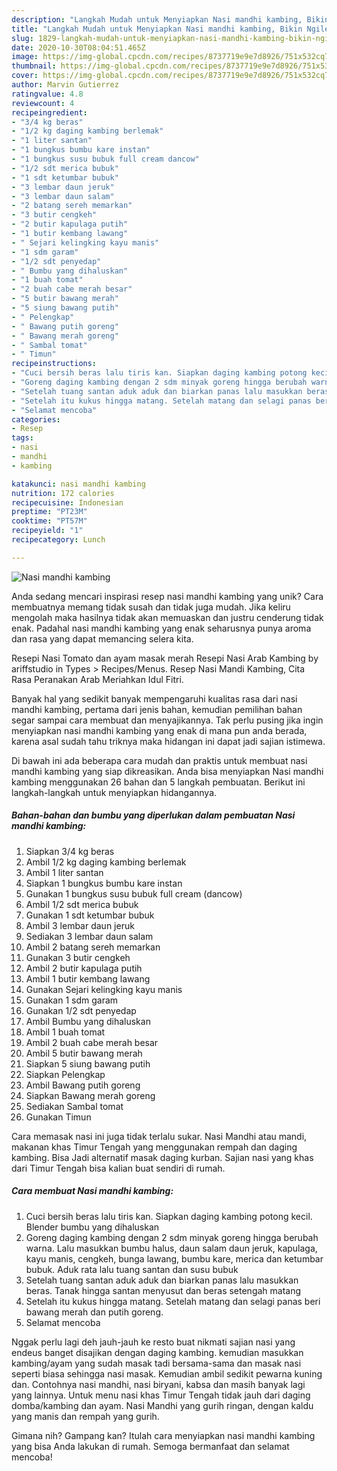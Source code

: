 ```yaml
---
description: "Langkah Mudah untuk Menyiapkan Nasi mandhi kambing, Bikin Ngiler"
title: "Langkah Mudah untuk Menyiapkan Nasi mandhi kambing, Bikin Ngiler"
slug: 1829-langkah-mudah-untuk-menyiapkan-nasi-mandhi-kambing-bikin-ngiler
date: 2020-10-30T08:04:51.465Z
image: https://img-global.cpcdn.com/recipes/8737719e9e7d8926/751x532cq70/nasi-mandhi-kambing-foto-resep-utama.jpg
thumbnail: https://img-global.cpcdn.com/recipes/8737719e9e7d8926/751x532cq70/nasi-mandhi-kambing-foto-resep-utama.jpg
cover: https://img-global.cpcdn.com/recipes/8737719e9e7d8926/751x532cq70/nasi-mandhi-kambing-foto-resep-utama.jpg
author: Marvin Gutierrez
ratingvalue: 4.8
reviewcount: 4
recipeingredient:
- "3/4 kg beras"
- "1/2 kg daging kambing berlemak"
- "1 liter santan"
- "1 bungkus bumbu kare instan"
- "1 bungkus susu bubuk full cream dancow"
- "1/2 sdt merica bubuk"
- "1 sdt ketumbar bubuk"
- "3 lembar daun jeruk"
- "3 lembar daun salam"
- "2 batang sereh memarkan"
- "3 butir cengkeh"
- "2 butir kapulaga putih"
- "1 butir kembang lawang"
- " Sejari kelingking kayu manis"
- "1 sdm garam"
- "1/2 sdt penyedap"
- " Bumbu yang dihaluskan"
- "1 buah tomat"
- "2 buah cabe merah besar"
- "5 butir bawang merah"
- "5 siung bawang putih"
- " Pelengkap"
- " Bawang putih goreng"
- " Bawang merah goreng"
- " Sambal tomat"
- " Timun"
recipeinstructions:
- "Cuci bersih beras lalu tiris kan. Siapkan daging kambing potong kecil. Blender bumbu yang dihaluskan"
- "Goreng daging kambing dengan 2 sdm minyak goreng hingga berubah warna. Lalu masukkan bumbu halus, daun salam daun jeruk, kapulaga, kayu manis, cengkeh, bunga lawang, bumbu kare, merica dan ketumbar bubuk. Aduk rata lalu tuang santan dan susu bubuk"
- "Setelah tuang santan aduk aduk dan biarkan panas lalu masukkan beras. Tanak hingga santan menyusut dan beras setengah matang"
- "Setelah itu kukus hingga matang. Setelah matang dan selagi panas beri bawang merah dan putih goreng."
- "Selamat mencoba"
categories:
- Resep
tags:
- nasi
- mandhi
- kambing

katakunci: nasi mandhi kambing 
nutrition: 172 calories
recipecuisine: Indonesian
preptime: "PT23M"
cooktime: "PT57M"
recipeyield: "1"
recipecategory: Lunch

---
```



![Nasi mandhi kambing](https://img-global.cpcdn.com/recipes/8737719e9e7d8926/751x532cq70/nasi-mandhi-kambing-foto-resep-utama.jpg)

Anda sedang mencari inspirasi resep nasi mandhi kambing yang unik? Cara membuatnya memang tidak susah dan tidak juga mudah. Jika keliru mengolah maka hasilnya tidak akan memuaskan dan justru cenderung tidak enak. Padahal nasi mandhi kambing yang enak seharusnya punya aroma dan rasa yang dapat memancing selera kita.

Resepi Nasi Tomato dan ayam masak merah Resepi Nasi Arab Kambing by ariffstudio in Types &gt; Recipes/Menus. Resep Nasi Mandi Kambing, Cita Rasa Peranakan Arab Meriahkan Idul Fitri.

Banyak hal yang sedikit banyak mempengaruhi kualitas rasa dari nasi mandhi kambing, pertama dari jenis bahan, kemudian pemilihan bahan segar sampai cara membuat dan menyajikannya. Tak perlu pusing jika ingin menyiapkan nasi mandhi kambing yang enak di mana pun anda berada, karena asal sudah tahu triknya maka hidangan ini dapat jadi sajian istimewa.


Di bawah ini ada beberapa cara mudah dan praktis untuk membuat nasi mandhi kambing yang siap dikreasikan. Anda bisa menyiapkan Nasi mandhi kambing menggunakan 26 bahan dan 5 langkah pembuatan. Berikut ini langkah-langkah untuk menyiapkan hidangannya.

<!--inarticleads1-->

##### Bahan-bahan dan bumbu yang diperlukan dalam pembuatan Nasi mandhi kambing:

1. Siapkan 3/4 kg beras
1. Ambil 1/2 kg daging kambing berlemak
1. Ambil 1 liter santan
1. Siapkan 1 bungkus bumbu kare instan
1. Gunakan 1 bungkus susu bubuk full cream (dancow)
1. Ambil 1/2 sdt merica bubuk
1. Gunakan 1 sdt ketumbar bubuk
1. Ambil 3 lembar daun jeruk
1. Sediakan 3 lembar daun salam
1. Ambil 2 batang sereh memarkan
1. Gunakan 3 butir cengkeh
1. Ambil 2 butir kapulaga putih
1. Ambil 1 butir kembang lawang
1. Gunakan  Sejari kelingking kayu manis
1. Gunakan 1 sdm garam
1. Gunakan 1/2 sdt penyedap
1. Ambil  Bumbu yang dihaluskan
1. Ambil 1 buah tomat
1. Ambil 2 buah cabe merah besar
1. Ambil 5 butir bawang merah
1. Siapkan 5 siung bawang putih
1. Siapkan  Pelengkap
1. Ambil  Bawang putih goreng
1. Siapkan  Bawang merah goreng
1. Sediakan  Sambal tomat
1. Gunakan  Timun


Cara memasak nasi ini juga tidak terlalu sukar. Nasi Mandhi atau mandi, makanan khas Timur Tengah yang menggunakan rempah dan daging kambing. Bisa Jadi alternatif masak daging kurban. Sajian nasi yang khas dari Timur Tengah bisa kalian buat sendiri di rumah. 

<!--inarticleads2-->

##### Cara membuat Nasi mandhi kambing:

1. Cuci bersih beras lalu tiris kan. Siapkan daging kambing potong kecil. Blender bumbu yang dihaluskan
1. Goreng daging kambing dengan 2 sdm minyak goreng hingga berubah warna. Lalu masukkan bumbu halus, daun salam daun jeruk, kapulaga, kayu manis, cengkeh, bunga lawang, bumbu kare, merica dan ketumbar bubuk. Aduk rata lalu tuang santan dan susu bubuk
1. Setelah tuang santan aduk aduk dan biarkan panas lalu masukkan beras. Tanak hingga santan menyusut dan beras setengah matang
1. Setelah itu kukus hingga matang. Setelah matang dan selagi panas beri bawang merah dan putih goreng.
1. Selamat mencoba


Nggak perlu lagi deh jauh-jauh ke resto buat nikmati sajian nasi yang endeus banget disajikan dengan daging kambing. kemudian masukkan kambing/ayam yang sudah masak tadi bersama-sama dan masak nasi seperti biasa sehingga nasi masak. Kemudian ambil sedikit pewarna kuning dan. Contohnya nasi mandhi, nasi biryani, kabsa dan masih banyak lagi yang lainnya. Untuk menu nasi khas Timur Tengah tidak jauh dari daging domba/kambing dan ayam. Nasi Mandhi yang gurih ringan, dengan kaldu yang manis dan rempah yang gurih. 

Gimana nih? Gampang kan? Itulah cara menyiapkan nasi mandhi kambing yang bisa Anda lakukan di rumah. Semoga bermanfaat dan selamat mencoba!
